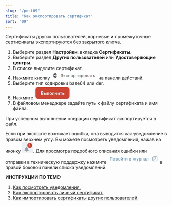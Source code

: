 ```yaml
---
slug: "/post09"
title: "Как экспортировать сертификат"
sort: "09"
---
```


Сертификаты других пользователей, корневые и промежуточные сертификаты экспортируются без закрытого ключа.

1. Выберите раздел **Настройки**, вкладка **Сертификаты**.
2. Выберите раздел **Других пользователей** или **Удостоверяющие центры**.
3. В списке выделите сертификат.
4. Нажмите кнопку ![export-button.jpg](./images/export-button.jpg "Экспортировать") на панели действий.
5. Выберите тип кодировки base64 или der.
8. Нажмите ![execute-button.jpg](./images/execute-button.jpg "Выполнить").
9. В файловом менеджере задайте путь к файлу сертификата и имя файла.

При успешном выполнении операции сертификат экспортируется в файл.

Если при экспорте возникает ошибка, она выводится как уведомление в правом верхнем углу. Вы можете посмотреть уведомления, нажав на иконку ![notifications-button.jpg](./images/notifications-button.jpg "События"). Для просмотра подробного описания ошибки или отправки в техническую поддержку нажмите ![to-log-button.jpg](./images/to-log-button.jpg "Перейти в журнал") в правой боковой панели списка уведомлений.

**ИНСТРУКЦИИ ПО ТЕМЕ:**  
1. [Как посмотреть уведомления.](https://docs.cryptoarm.ru/06-v3.2-Beta/007-cryptoarm/notifications)  
2. [Как экспортировать личный сертификат.](https://docs.cryptoarm.ru/06-v3.2-Beta/008-certs/export-my-cert)  
3. [Как импортировать сертификаты других пользователей.](https://docs.cryptoarm.ru/06-v3.2-Beta/008-certs/import-certs)  